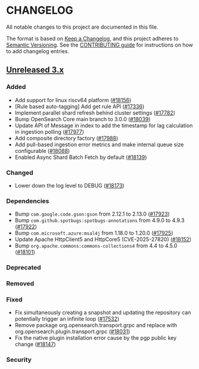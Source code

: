 # CHANGELOG
All notable changes to this project are documented in this file.

The format is based on [Keep a Changelog](https://keepachangelog.com/en/1.0.0/), and this project adheres to [Semantic Versioning](https://semver.org/spec/v2.0.0.html). See the [CONTRIBUTING guide](./CONTRIBUTING.md#Changelog) for instructions on how to add changelog entries.

## [Unreleased 3.x]
### Added
- Add support for linux riscv64 platform ([#18156](https://github.com/opensearch-project/OpenSearch/pull/18156))
- [Rule based auto-tagging] Add get rule API ([#17336](https://github.com/opensearch-project/OpenSearch/pull/17336))
- Implement parallel shard refresh behind cluster settings ([#17782](https://github.com/opensearch-project/OpenSearch/pull/17782))
- Bump OpenSearch Core main branch to 3.0.0 ([#18039](https://github.com/opensearch-project/OpenSearch/pull/18039))
- Update API of Message in index to add the timestamp for lag calculation in ingestion polling ([#17977](https://github.com/opensearch-project/OpenSearch/pull/17977/))
- Add composite directory factory ([#17988](https://github.com/opensearch-project/OpenSearch/pull/17988))
- Add pull-based ingestion error metrics and make internal queue size configurable ([#18088](https://github.com/opensearch-project/OpenSearch/pull/18088))
- Enabled Async Shard Batch Fetch by default ([#18139](https://github.com/opensearch-project/OpenSearch/pull/18139))

### Changed

- Lower down the log level to DEBUG ([#18173](https://github.com/opensearch-project/OpenSearch/pull/18173))

### Dependencies
- Bump `com.google.code.gson:gson` from 2.12.1 to 2.13.0 ([#17923](https://github.com/opensearch-project/OpenSearch/pull/17923))
- Bump `com.github.spotbugs:spotbugs-annotations` from 4.9.0 to 4.9.3 ([#17922](https://github.com/opensearch-project/OpenSearch/pull/17922))
- Bump `com.microsoft.azure:msal4j` from 1.18.0 to 1.20.0 ([#17925](https://github.com/opensearch-project/OpenSearch/pull/17925))
- Update Apache HttpClient5 and HttpCore5 (CVE-2025-27820) ([#18152](https://github.com/opensearch-project/OpenSearch/pull/18152))
- Bump `org.apache.commons:commons-collections4` from 4.4 to 4.5.0 ([#18101](https://github.com/opensearch-project/OpenSearch/pull/18101))

### Deprecated

### Removed

### Fixed
- Fix simultaneously creating a snapshot and updating the repository can potentially trigger an infinite loop ([#17532](https://github.com/opensearch-project/OpenSearch/pull/17532))
- Remove package org.opensearch.transport.grpc and replace with org.opensearch.plugin.transport.grpc ([#18031](https://github.com/opensearch-project/OpenSearch/pull/18031))
- Fix the native plugin installation error cause by the pgp public key change ([#18147](https://github.com/opensearch-project/OpenSearch/pull/18147))

### Security

[Unreleased 3.x]: https://github.com/opensearch-project/OpenSearch/compare/3.0...main
